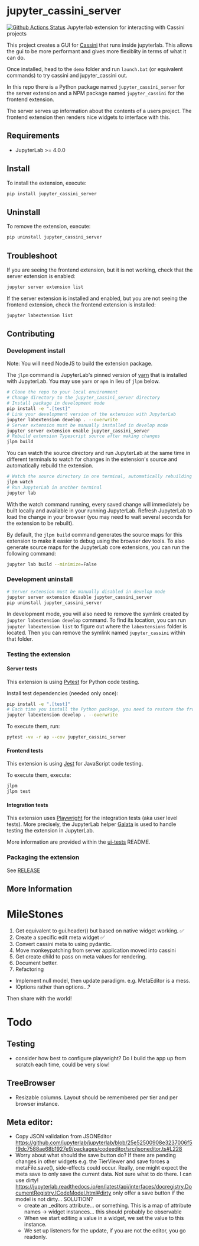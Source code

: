 # jupyter_cassini_server

[![Github Actions Status](https://github.com/github_username/jupyter_cassini_server.git/workflows/Build/badge.svg)](https://github.com/github_username/jupyter_cassini_server.git/actions/workflows/build.yml)
Jupyterlab extension for interacting with Cassini projects

This project creates a GUI for [Cassini](https://github.com/0Hughman0/Cassini) that runs inside jupyterlab. This allows the gui to be more performant and gives more flexiblity in terms of what it can do.

Once installed, head to the `demo` folder and run `launch.bat` (or equivalent commands) to try cassini and jupyter_cassini out.

In this repo there is a Python package named `jupyter_cassini_server`
for the server extension and a NPM package named `jupyter_cassini`
for the frontend extension.

The server serves up information about the contents of a users project. The frontend extension then renders nice widgets to interface with this.

## Requirements

- JupyterLab >= 4.0.0

## Install

To install the extension, execute:

```bash
pip install jupyter_cassini_server
```

## Uninstall

To remove the extension, execute:

```bash
pip uninstall jupyter_cassini_server
```

## Troubleshoot

If you are seeing the frontend extension, but it is not working, check
that the server extension is enabled:

```bash
jupyter server extension list
```

If the server extension is installed and enabled, but you are not seeing
the frontend extension, check the frontend extension is installed:

```bash
jupyter labextension list
```

## Contributing

### Development install

Note: You will need NodeJS to build the extension package.

The `jlpm` command is JupyterLab's pinned version of
[yarn](https://yarnpkg.com/) that is installed with JupyterLab. You may use
`yarn` or `npm` in lieu of `jlpm` below.

```bash
# Clone the repo to your local environment
# Change directory to the jupyter_cassini_server directory
# Install package in development mode
pip install -e ".[test]"
# Link your development version of the extension with JupyterLab
jupyter labextension develop . --overwrite
# Server extension must be manually installed in develop mode
jupyter server extension enable jupyter_cassini_server
# Rebuild extension Typescript source after making changes
jlpm build
```

You can watch the source directory and run JupyterLab at the same time in different terminals to watch for changes in the extension's source and automatically rebuild the extension.

```bash
# Watch the source directory in one terminal, automatically rebuilding when needed
jlpm watch
# Run JupyterLab in another terminal
jupyter lab
```

With the watch command running, every saved change will immediately be built locally and available in your running JupyterLab. Refresh JupyterLab to load the change in your browser (you may need to wait several seconds for the extension to be rebuilt).

By default, the `jlpm build` command generates the source maps for this extension to make it easier to debug using the browser dev tools. To also generate source maps for the JupyterLab core extensions, you can run the following command:

```bash
jupyter lab build --minimize=False
```

### Development uninstall

```bash
# Server extension must be manually disabled in develop mode
jupyter server extension disable jupyter_cassini_server
pip uninstall jupyter_cassini_server
```

In development mode, you will also need to remove the symlink created by `jupyter labextension develop`
command. To find its location, you can run `jupyter labextension list` to figure out where the `labextensions`
folder is located. Then you can remove the symlink named `jupyter_cassini` within that folder.

### Testing the extension

#### Server tests

This extension is using [Pytest](https://docs.pytest.org/) for Python code testing.

Install test dependencies (needed only once):

```sh
pip install -e ".[test]"
# Each time you install the Python package, you need to restore the front-end extension link
jupyter labextension develop . --overwrite
```

To execute them, run:

```sh
pytest -vv -r ap --cov jupyter_cassini_server
```

#### Frontend tests

This extension is using [Jest](https://jestjs.io/) for JavaScript code testing.

To execute them, execute:

```sh
jlpm
jlpm test
```

#### Integration tests

This extension uses [Playwright](https://playwright.dev/docs/intro/) for the integration tests (aka user level tests).
More precisely, the JupyterLab helper [Galata](https://github.com/jupyterlab/jupyterlab/tree/master/galata) is used to handle testing the extension in JupyterLab.

More information are provided within the [ui-tests](./ui-tests/README.md) README.

### Packaging the extension

See [RELEASE](RELEASE.md)

## More Information

# MileStones

1. Get equivalent to gui.header() but based on native widget working. ✅
2. Create a specific edit meta widget ✅
3. Convert cassini meta to using pydantic.
4. Move monkeypatching from server application moved into cassini
4. Get create child to pass on meta values for rendering. 
5. Document better.
6. Refactoring
  * Implement null model, then update paradigm. e.g. MetaEditor is a mess.
  * IOptions rather than options...?

Then share with the world!

# Todo

## Testing

- consider how best to configure playwright? Do I build the app up from scratch each time, could be very slow!

## TreeBrowser

- Resizable columns. Layout should be remembered per tier and per browser instance.

## Meta editor:

- Copy JSON validation from JSONEditor https://github.com/jupyterlab/jupyterlab/blob/25e52500908e3237006f5f9dc7588ae68b1927e9/packages/codeeditor/src/jsoneditor.ts#L228
- Worry about what should the save button do? If there are pending changes in other widgets e.g. the TierViewer and save forces a metaFile.save(), side-effects could occur. Really, one might expect the meta save to only save the current data. Not sure what to do there. I can use dirty! https://jupyterlab.readthedocs.io/en/latest/api/interfaces/docregistry.DocumentRegistry.ICodeModel.html#dirty only offer a save button if the model is not dirty...
    SOLUTION?
    - create an _editors attribute... or something. This is a map of attribute names -> widget instances... this should probably be observable
    - When we start editing a value in a widget, we set the value to this instance.
    - We set up listeners for the update, if you are not the editor, you go readonly.




